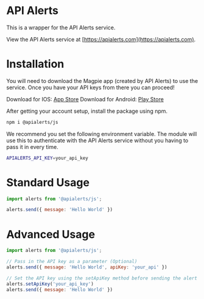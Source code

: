 # API Alerts

This is a wrapper for the API Alerts service.

View the API Alerts service at [https://apialerts.com](https://apialerts.com). 


  
# Installation 

You will need to download the Magpie app (created by API Alerts) to use the service. Once you have your API keys from there you can proceed!

Download for IOS: [App Store](https://apps.apple.com/us/app/magpie-api-alerts/id6476410789)
Download for Android: [Play Store](https://play.google.com/store/apps/details?id=com.apialerts)

After getting your account setup, install the package using npm.

```bash
npm i @apialerts/js
```

We recommend you set the following environment variable. The module will use this to authenticate with the API Alerts service without you having to pass it in every time.

```bash
APIALERTS_API_KEY=your_api_key 
```

# Standard Usage 

```javascript
import alerts from '@apialerts/js';

alerts.send({ message: 'Hello World' })
``` 

# Advanced Usage 

```javascript
import alerts from '@apialerts/js';

// Pass in the API key as a parameter (Optional)
alerts.send({ message: 'Hello World', apiKey: 'your_api' })

// Set the API key using the setApiKey method before sending the alert
alerts.setApiKey('your_api_key')
alerts.send({ message: 'Hello World' })
``` 







